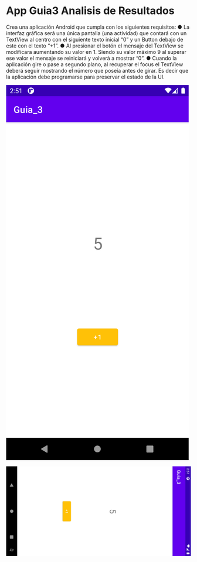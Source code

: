 # App Guia3 Analisis de Resultados
Crea una aplicación Android que cumpla con los siguientes requisitos:
● La interfaz gráfica será una única pantalla (una actividad) que contará con un
TextView al centro con el siguiente texto inicial “0” y un Button debajo de
este con el texto “+1”.
● Al presionar el botón el mensaje del TextView se modificara aumentando su
valor en 1. Siendo su valor máximo 9 al superar ese valor el mensaje se
reiniciará y volverá a mostrar “0”.
● Cuando la aplicación gire o pase a segundo plano, al recuperar el focus el
TextView deberá seguir mostrando el número que poseía antes de girar. Es
decir que la aplicación debe programarse para preservar el estado de la UI.


![alt tag](https://github.com/carls06/DesarrolloParaMovilesAndroid/blob/main/GUIA3_LAB/app/src/main/res/drawable/Screenshot_1613184662.png)

![alt tag](https://github.com/carls06/DesarrolloParaMovilesAndroid/blob/main/GUIA3_LAB/app/src/main/res/drawable/Screenshot_1613184671.png)

